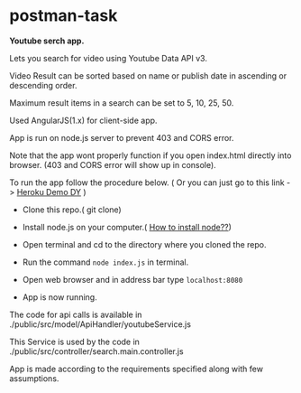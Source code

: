 # postman-task

**Youtube serch app.**

Lets you search for video using Youtube Data API v3.

Video Result can be sorted based on name or publish date in ascending or descending order.

Maximum result items in a search can be set to 5, 10, 25, 50.

Used AngularJS(1.x) for client-side app.

App is run on node.js server to prevent 403 and CORS error.

Note that the app wont properly function if you open index.html directly into browser. (403 and CORS error will show up in console).

To run the app follow the procedure below. ( Or you can just go to this link -> [Heroku Demo DY](https://dy-postman-task.herokuapp.com/) )

- Clone this repo.( git clone)

- Install node.js on your computer.( [How to install node??](https://nodesource.com/blog/installing-nodejs-tutorial-windows/))

- Open terminal and cd to the directory where you cloned the repo.

- Run the command `node index.js` in terminal.

- Open web browser and in address bar type `localhost:8080`

- App is now running.

The code for api calls is available in ./public/src/model/ApiHandler/youtubeService.js

This Service is used by the code in ./public/src/controller/search.main.controller.js

App is made according to the requirements specified along with few assumptions.
